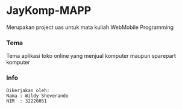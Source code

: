 # JayKomp-MAPP
Merupakan project uas untuk mata kuliah WebMobile Programming

### Tema
Tema aplikasi toko online yang menjual komputer maupun sparepart komputer

### Info
```text
Dikerjakan oleh:
Nama : Wildy Sheverando
NIM  : 32220051
```
